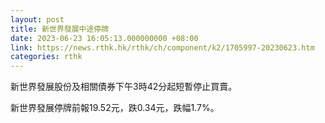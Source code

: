 ```yaml
---
layout: post
title: 新世界發展中途停牌
date: 2023-06-23 16:05:13.000000000 +08:00
link: https://news.rthk.hk/rthk/ch/component/k2/1705997-20230623.htm
categories: rthk
---
```


新世界發展股份及相關債券下午3時42分起短暫停止買賣。

新世界發展停牌前報19.52元，跌0.34元，跌幅1.7%。
